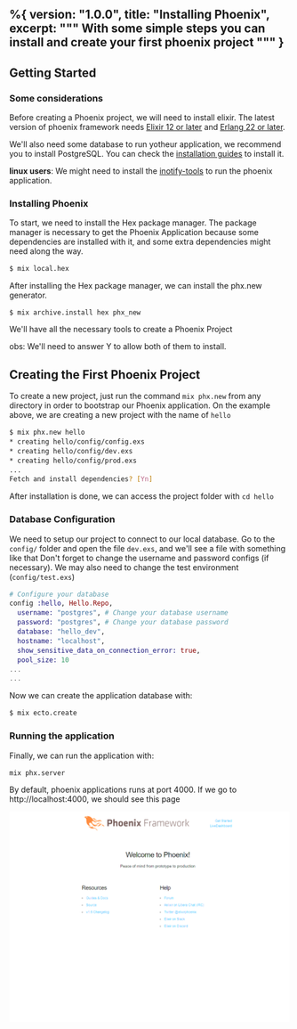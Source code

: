 %{
  version: "1.0.0",
  title: "Installing Phoenix",
  excerpt: """
  With some simple steps you can install and create your first phoenix project
  """
}
---

## Getting Started

### Some considerations

Before creating a Phoenix project, we will need to install elixir. The latest version of phoenix framework needs [Elixir 12 or later](https://hexdocs.pm/phoenix/installation.html#erlang-22-or-later) and [Erlang 22 or later](https://hexdocs.pm/phoenix/installation.html#erlang-22-or-later).

We'll also need some database to run yotheur application, we recommend you to install PostgreSQL. You can check the [installation guides](https://wiki.postgresql.org/wiki/Detailed_installation_guides) to install it.

**linux users**: We might need to install the [inotify-tools](https://github.com/inotify-tools/inotify-tools/wiki) to run the phoenix application.

### Installing Phoenix

To start, we need to install the Hex package manager. The package manager is necessary to get the Phoenix Application because some dependencies are installed with it, and some extra dependencies might need along the way.

```bash
$ mix local.hex
```

After installing the Hex package manager, we can install the phx.new generator.

```
$ mix archive.install hex phx_new
```
We'll have all the necessary tools to create a Phoenix Project

obs: We'll need to answer Y to allow both of them to install.


## Creating the First Phoenix Project

To create a new project, just run the command `mix phx.new` from any directory in order to bootstrap our Phoenix application. On the example above, we are creating a new project with the name of `hello`

```bash
$ mix phx.new hello
* creating hello/config/config.exs
* creating hello/config/dev.exs
* creating hello/config/prod.exs
...
Fetch and install dependencies? [Yn]
```

After installation is done, we can access the project folder with `cd hello`

### Database Configuration

We need to setup our project to connect to our local database. Go to the `config/` folder and open the file `dev.exs`, and we'll see a file with something like that
Don't forget to change the username and password configs (if necessary). We may also need to change the test environment (`config/test.exs`)
```elixir
# Configure your database
config :hello, Hello.Repo,
  username: "postgres", # Change your database username
  password: "postgres", # Change your database password
  database: "hello_dev",
  hostname: "localhost",
  show_sensitive_data_on_connection_error: true,
  pool_size: 10
...
...
```

Now we can create the application database with:

```bash
$ mix ecto.create
```

### Running the application

Finally, we can run the application with:

```bash
mix phx.server
```

By default, phoenix applications runs at port 4000. If we go to http://localhost:4000, we should see this page

![](/images/hello_phoenix.png)
